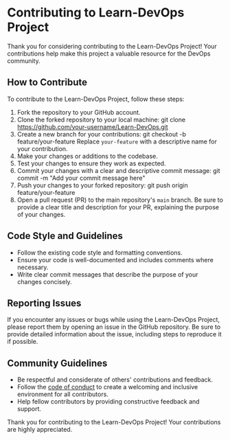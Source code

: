 # Contributing to Learn-DevOps Project

Thank you for considering contributing to the Learn-DevOps Project! Your contributions help make this project a valuable resource for the DevOps community.

## How to Contribute

To contribute to the Learn-DevOps Project, follow these steps:

1. Fork the repository to your GitHub account.
2. Clone the forked repository to your local machine:
git clone https://github.com/your-username/Learn-DevOps.git
3. Create a new branch for your contributions:
git checkout -b feature/your-feature
Replace `your-feature` with a descriptive name for your contribution.
4. Make your changes or additions to the codebase.
5. Test your changes to ensure they work as expected.
6. Commit your changes with a clear and descriptive commit message:
    git commit -m "Add your commit message here"
7. Push your changes to your forked repository:
git push origin feature/your-feature
8. Open a pull request (PR) to the main repository's `main` branch. Be sure to provide a clear title and description for your PR, explaining the purpose of your changes.

## Code Style and Guidelines

- Follow the existing code style and formatting conventions.
- Ensure your code is well-documented and includes comments where necessary.
- Write clear commit messages that describe the purpose of your changes concisely.

## Reporting Issues

If you encounter any issues or bugs while using the Learn-DevOps Project, please report them by opening an issue in the GitHub repository. Be sure to provide detailed information about the issue, including steps to reproduce it if possible.

## Community Guidelines

- Be respectful and considerate of others' contributions and feedback.
- Follow the [code of conduct](CODE_OF_CONDUCT.md) to create a welcoming and inclusive environment for all contributors.
- Help fellow contributors by providing constructive feedback and support.

Thank you for contributing to the Learn-DevOps Project! Your contributions are highly appreciated.

